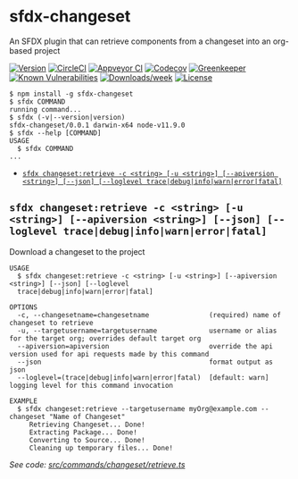 sfdx-changeset
=========

An SFDX plugin that can retrieve components from a changeset into an org-based project

[![Version](https://img.shields.io/npm/v/sfdx-changeset.svg)](https://npmjs.org/package/sfdx-changeset)
[![CircleCI](https://circleci.com/gh/loganm/sfdx-changeset/tree/master.svg?style=shield)](https://circleci.com/gh/loganm/sfdx-changeset/tree/master)
[![Appveyor CI](https://ci.appveyor.com/api/projects/status/github/loganm/sfdx-changeset?branch=master&svg=true)](https://ci.appveyor.com/project/heroku/sfdx-changeset/branch/master)
[![Codecov](https://codecov.io/gh/loganm/sfdx-changeset/branch/master/graph/badge.svg)](https://codecov.io/gh/loganm/sfdx-changeset)
[![Greenkeeper](https://badges.greenkeeper.io/loganm/sfdx-changeset.svg)](https://greenkeeper.io/)
[![Known Vulnerabilities](https://snyk.io/test/github/loganm/sfdx-changeset/badge.svg)](https://snyk.io/test/github/loganm/sfdx-changeset)
[![Downloads/week](https://img.shields.io/npm/dw/sfdx-changeset.svg)](https://npmjs.org/package/sfdx-changeset)
[![License](https://img.shields.io/npm/l/sfdx-changeset.svg)](https://github.com/loganm/sfdx-changeset/blob/master/package.json)

<!-- toc -->

<!-- tocstop -->
<!-- install -->
<!-- usage -->
```sh-session
$ npm install -g sfdx-changeset
$ sfdx COMMAND
running command...
$ sfdx (-v|--version|version)
sfdx-changeset/0.0.1 darwin-x64 node-v11.9.0
$ sfdx --help [COMMAND]
USAGE
  $ sfdx COMMAND
...
```
<!-- usagestop -->
<!-- commands -->
* [`sfdx changeset:retrieve -c <string> [-u <string>] [--apiversion <string>] [--json] [--loglevel trace|debug|info|warn|error|fatal]`](#sfdx-changesetretrieve--c-string--u-string---apiversion-string---json---loglevel-tracedebuginfowarnerrorfatal)

## `sfdx changeset:retrieve -c <string> [-u <string>] [--apiversion <string>] [--json] [--loglevel trace|debug|info|warn|error|fatal]`

Download a changeset to the project

```
USAGE
  $ sfdx changeset:retrieve -c <string> [-u <string>] [--apiversion <string>] [--json] [--loglevel 
  trace|debug|info|warn|error|fatal]

OPTIONS
  -c, --changesetname=changesetname               (required) name of changeset to retrieve
  -u, --targetusername=targetusername             username or alias for the target org; overrides default target org
  --apiversion=apiversion                         override the api version used for api requests made by this command
  --json                                          format output as json
  --loglevel=(trace|debug|info|warn|error|fatal)  [default: warn] logging level for this command invocation

EXAMPLE
  $ sfdx changeset:retrieve --targetusername myOrg@example.com --changeset "Name of Changeset"
     Retrieving Changeset... Done!
     Extracting Package... Done!
     Converting to Source... Done!
     Cleaning up temporary files... Done!
```

_See code: [src/commands/changeset/retrieve.ts](https://github.com/loganm/sfdx-changeset/blob/v0.0.1/src/commands/changeset/retrieve.ts)_
<!-- commandsstop -->
